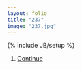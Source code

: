 ```yaml
---
layout: folio
title: "237"
image: "237.jpg"
---
```

{% include JB/setup %}

<div class="copy">
	<p></p>
</div>

<div class="choice">
	<ol>
		<li><a href="239.html">
			Continue
</a></li>
	</ol>
</div>